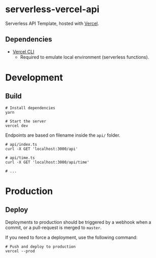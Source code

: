 # serverless-vercel-api

Serverless API Template, hosted with [Vercel](https://vercel.com/).

## Dependencies

- [Vercel CLI](https://vercel.com/download)
  - Required to emulate local environment (serverless functions).

# Development

## Build

```shell
# Install dependencies
yarn

# Start the server
vercel dev
```

Endpoints are based on filename inside the `api/` folder.

```shell
# api/index.ts
curl -X GET 'localhost:3000/api'

# api/time.ts
curl -X GET 'localhost:3000/api/time'

# ...
```

# Production

## Deploy

Deployments to production should be triggered by a webhook when a commit, or a pull-request is merged to `master`.

If you need to force a deployment, use the following command:

```shell
# Push and deploy to production
vercel --prod
```
